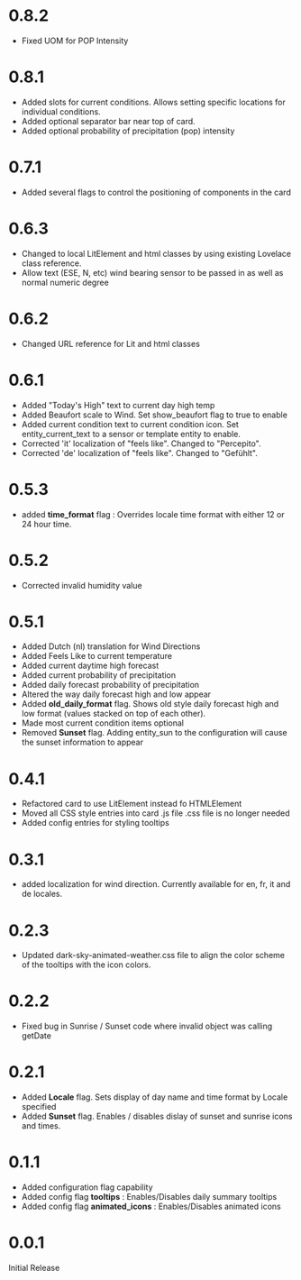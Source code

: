# 0.8.2
 - Fixed UOM for POP Intensity
 
# 0.8.1
 - Added slots for current conditions.  Allows setting specific locations for individual conditions.
 - Added optional separator bar near top of card.
 - Added optional probability of precipitation (pop) intensity
 
# 0.7.1
 - Added several flags to control the positioning of components in the card
 
# 0.6.3
- Changed to local LitElement and html classes by using existing Lovelace class reference.
- Allow text (ESE, N, etc) wind bearing sensor to be passed in as well as normal numeric degree

# 0.6.2
- Changed URL reference for Lit and html classes

# 0.6.1
- Added "Today's High" text to current day high temp
- Added Beaufort scale to Wind. Set show_beaufort flag to true to enable
- Added current condition text to current condition icon.  Set entity_current_text to a sensor or template entity to enable.
- Corrected 'it' localization of "feels like".  Changed to "Percepito".
- Corrected 'de' localization of "feels like".  Changed to "Gefühlt".

# 0.5.3
- added **time_format** flag : Overrides locale time format with either 12 or 24 hour time.

# 0.5.2
- Corrected invalid humidity value

# 0.5.1
- Added Dutch (nl) translation for Wind Directions
- Added Feels Like to current temperature
- Added current daytime high forecast
- Added current probability of precipitation
- Added daily forecast probability of precipitation
- Altered the way daily forecast high and low appear
- Added **old_daily_format** flag. Shows old style daily forecast high and low format (values stacked on top of each other).
- Made most current condition items optional
- Removed **Sunset** flag. Adding entity_sun to the configuration will cause the sunset information to appear

# 0.4.1
- Refactored card to use LitElement instead fo HTMLElement
- Moved all CSS style entries into card .js file  .css file is no longer needed
- Added config entries for styling tooltips

# 0.3.1
- added localization for wind direction.  Currently available for en, fr, it and de locales.

# 0.2.3
- Updated dark-sky-animated-weather.css file to align the color scheme of the tooltips with the icon colors.

# 0.2.2
- Fixed bug in Sunrise / Sunset code where invalid object was calling getDate

# 0.2.1
- Added **Locale** flag.  Sets display of day name and time format by Locale specified
- Added **Sunset** flag.  Enables / disables dislay of sunset and sunrise icons and times.

# 0.1.1
- Added configuration flag capability
- Added config flag **tooltips** : Enables/Disables daily summary tooltips
- Added config flag **animated_icons** : Enables/Disables animated icons

# 0.0.1  
Initial Release
